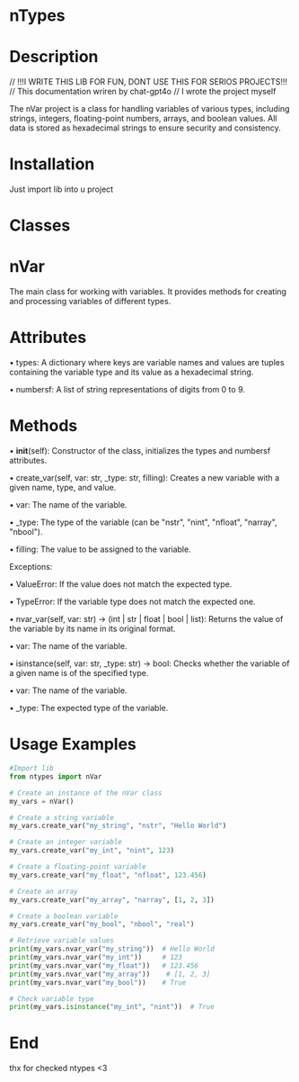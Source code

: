 # nTypes

# Description

// !!!I WRITE THIS LIB FOR FUN, DONT USE THIS FOR SERIOS PROJECTS!!!
// This documentation wriren by chat-gpt4o
// I wrote the project myself

The nVar project is a class for handling variables of various types, including strings, integers, floating-point numbers, arrays, and boolean values. All data is stored as hexadecimal strings to ensure security and consistency.

# Installation

Just import lib into u project

# Classes

# nVar

The main class for working with variables. It provides methods for creating and processing variables of different types.

# Attributes

• types: A dictionary where keys are variable names and values are tuples containing the variable type and its value as a hexadecimal string.

• numbersf: A list of string representations of digits from 0 to 9.

# Methods

• __init__(self): Constructor of the class, initializes the types and numbersf attributes.

• create_var(self, var: str, _type: str, filling): Creates a new variable with a given name, type, and value.

  • var: The name of the variable.

  • _type: The type of the variable (can be "nstr", "nint", "nfloat", "narray", "nbool").

  • filling: The value to be assigned to the variable.
  
  Exceptions:

  • ValueError: If the value does not match the expected type.

  • TypeError: If the variable type does not match the expected one.

• nvar_var(self, var: str) -> (int | str | float | bool | list): Returns the value of the variable by its name in its original format.

  • var: The name of the variable.

• isinstance(self, var: str, _type: str) -> bool: Checks whether the variable of a given name is of the specified type.

  • var: The name of the variable.

  • _type: The expected type of the variable.

# Usage Examples

```python
#Import lib
from ntypes import nVar

# Create an instance of the nVar class
my_vars = nVar()

# Create a string variable
my_vars.create_var("my_string", "nstr", "Hello World")

# Create an integer variable
my_vars.create_var("my_int", "nint", 123)

# Create a floating-point variable
my_vars.create_var("my_float", "nfloat", 123.456)

# Create an array
my_vars.create_var("my_array", "narray", [1, 2, 3])

# Create a boolean variable
my_vars.create_var("my_bool", "nbool", "real")

# Retrieve variable values
print(my_vars.nvar_var("my_string"))  # Hello World
print(my_vars.nvar_var("my_int"))     # 123
print(my_vars.nvar_var("my_float"))   # 123.456
print(my_vars.nvar_var("my_array"))    # [1, 2, 3]
print(my_vars.nvar_var("my_bool"))    # True

# Check variable type
print(my_vars.isinstance("my_int", "nint"))  # True
```
# End
thx for checked ntypes <3
